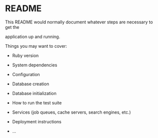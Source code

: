 # README

This README would normally document whatever steps are necessary to get the                     

application up and running.      

Things you may want to cover:                                                            
                          
* Ruby version          

* System dependencies                                    
                        
* Configuration       

* Database creation  

* Database initialization      

* How to run the test suite

* Services (job queues, cache servers, search engines, etc.)

* Deployment instructions
  
* ...
